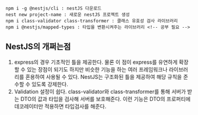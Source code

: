 ```
npm i -g @nestjs/cli : nestJS 다운로드
nest new project-name : 새로운 nestJS 프로젝트 생성
npm i class-validator class-transformer : 클래스 유효성 검사 라이브러리
npm i @nestjs/mapped-types : 타입을 변환시켜주는 라이브러리 <!-- 공부 필요 -->
```
## NestJS의 개쩌는점
1. express의 경우 기초적인 틀을 제공한다. 물론 이 점이 express를 유연하게 확장할 수 있는 장점이 되기도 하지만 비슷한 기능을 하는 여러 프레임워크나 라이브러리를 혼용하여 사용될 수 있다. NestJS는 구조화된 틀을 제공하여 해당 규칙을 준수할 수 있도록 강제한다.  
1. Validation 설정이 쉽다. class-validator와 class-transformer를 통해 서버가 받는 DTO의 값과 타입을 검사해 서버를 보호해준다. 이런 기능은 DTO의 프로퍼티에 데코레이터만 적용하면 타입검사를 해준다.
